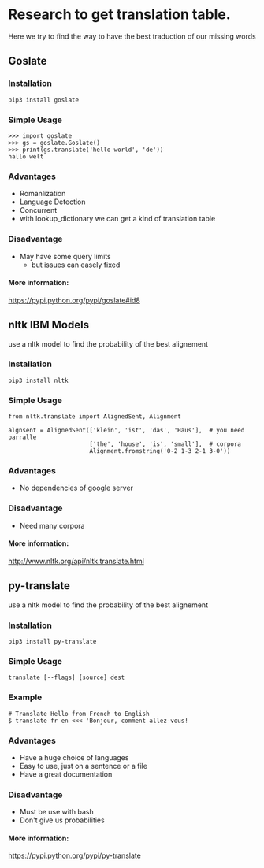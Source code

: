 # Research to get translation table.

Here we try to find the way to have the best traduction of our missing words

## Goslate

### Installation

```
pip3 install goslate
```

### Simple Usage
```
>>> import goslate
>>> gs = goslate.Goslate()
>>> print(gs.translate('hello world', 'de'))
hallo welt
```

### Advantages
+ Romanlization
+ Language Detection
+ Concurrent
+ with lookup_dictionary we can get a kind of translation table

### Disadvantage
+ May have some query limits
  + but issues can easely fixed

#### More information:
https://pypi.python.org/pypi/goslate#id8


## nltk IBM Models

use a nltk model to find the probability of the best alignement


### Installation

```
pip3 install nltk
```

### Simple Usage
```
from nltk.translate import AlignedSent, Alignment

algnsent = AlignedSent(['klein', 'ist', 'das', 'Haus'],  # you need parralle
                       ['the', 'house', 'is', 'small'],  # corpora
                       Alignment.fromstring('0-2 1-3 2-1 3-0'))
```

### Advantages
+ No dependencies of google server

### Disadvantage
+ Need many corpora

#### More information:
http://www.nltk.org/api/nltk.translate.html


## py-translate

use a nltk model to find the probability of the best alignement


### Installation

```
pip3 install py-translate
```

### Simple Usage
```
translate [--flags] [source] dest
```

### Example
```
# Translate Hello from French to English
$ translate fr en <<< 'Bonjour, comment allez-vous!
```

### Advantages
+ Have a huge choice of languages
+ Easy to use, just on a sentence or a file
+ Have a great documentation

### Disadvantage
+ Must be use with bash
+ Don't give us probabilities

#### More information:
https://pypi.python.org/pypi/py-translate

